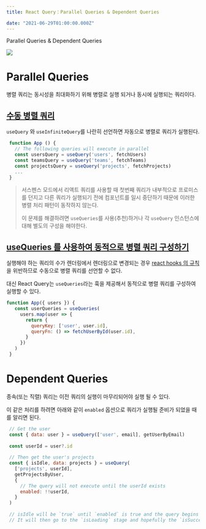 ```yaml
---
title: React Query：Parallel Queries & Dependent Queries

date: "2021-06-29T01:00:00.000Z"
---
```


Parallel Queries & Dependent Queries

<!-- more -->

![](https://github.com/tannerlinsley/react-query/raw/master/media/repo-dark.png)

# Parallel Queries

병렬 쿼리는 동시성을 최대화하기 위해 병렬로 실행 되거나 동시에 실행되는 쿼리이다.

## [수동 병렬 쿼리](https://react-query.tanstack.com/guides/parallel-queries#manual-parallel-queries)

`useQuery` 와 `useInfiniteQuery`를 나란히 선언하면 자동으로 병렬로 쿼리가 실행된다.

```jsx
 function App () {
   // The following queries will execute in parallel
   const usersQuery = useQuery('users', fetchUsers)
   const teamsQuery = useQuery('teams', fetchTeams)
   const projectsQuery = useQuery('projects', fetchProjects)
   ...
 }
```

> 서스펜스 모드에서 리액트 쿼리를 사용할 때 첫번째 쿼리가 내부적으로 프로미스를 던지고 다른 쿼리가 실행되기 전에 컴포넌트를 일시 중단하기 때문에 이러한 병렬 처리 패턴이 동작하지 않는다.
>
> 이 문제를 해결하려면 `useQueries`를 사용(추천)하거나 각 `useQuery` 인스턴스에 대해 별도의 구성을 해야한다.

## [**useQueries** 를 사용하여 동적으로 병렬 쿼리 구성하기](https://react-query.tanstack.com/guides/parallel-queries#dynamic-parallel-queries-with-usequeries)

실행해야 하는 쿼리의 수가 렌더링에서 렌더링으로 변경되는 경우 [react hooks 의 규칙](https://ru.react.js.org/docs/hooks-overview.html#%EF%B8%8F-rules-of-hooks) 을 위반하므로 수동으로 병렬 쿼리를 선언할 수 없다.

대신 React Query는 `useQueries`라는 훅을 제공해서 동적으로 병렬 쿼리를 구성하여 실행할 수 있다.

```jsx
function App({ users }) {
   const userQueries = useQueries(
     users.map(user => {
       return {
         queryKey: ['user', user.id],
         queryFn: () => fetchUserById(user.id),
       }
     })
   )
 } 
```

# Dependent Queries

종속(또는 직렬) 쿼리는 이전 쿼리의 실행이 마무리되어야 실행 될 수 있다.

이 같은 처리를 하려면 아래와 같이 `enabled` 옵션으로 쿼리가 실행될 준비가 되었을 때를 알리면 된다.

```jsx
 // Get the user
 const { data: user } = useQuery(['user', email], getUserByEmail)
 
 const userId = user?.id
 
 // Then get the user's projects
 const { isIdle, data: projects } = useQuery(
   ['projects', userId],
   getProjectsByUser,
   {
     // The query will not execute until the userId exists
     enabled: !!userId,
   }
 )
 
 // isIdle will be `true` until `enabled` is true and the query begins to fetch.
 // It will then go to the `isLoading` stage and hopefully the `isSuccess` stage :) 
```

